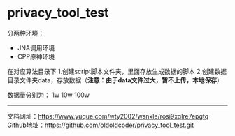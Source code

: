 # privacy_tool_test
分两种环境：
- JNA调用环境
- CPP原神环境

在对应算法目录下
1.创建script脚本文件夹，里面存放生成数据的脚本
2.创建数据目录文件夹data，存放数据（**注意：由于data文件过大，暂不上传，本地保存**）

数据量分别为：
1w
10w
100w

----------------------------------------------------------------

文档网址：https://www.yuque.com/wty2002/wsnxle/rosi9xqlre7epgtq
Github地址：https://github.com/oldoldcoder/privacy_tool_test.git
